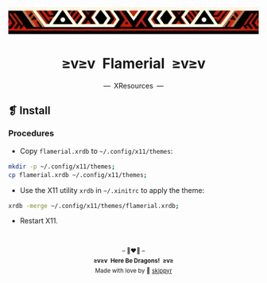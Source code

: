 <p align="center">
  <img alt="" src="../../assets/ornament.png" width="1020" />
</p>
<h1 align="center">≥v≥v&ensp;Flamerial&ensp;≥v≥v</h1>
<p align="center">—&ensp;XResources&ensp;—</p>

## ❡ Install
### Procedures
- Copy `flamerial.xrdb` to `~/.config/x11/themes`:

```zsh
mkdir -p ~/.config/x11/themes;
cp flamerial.xrdb ~/.config/x11/themes;
```

- Use the X11 utility `xrdb` in `~/.xinitrc` to apply the theme:

```zsh
xrdb -merge ~/.config/x11/themes/flamerial.xrdb;
```

- Restart X11.

&ensp;
<p align="center"><sup>– 🐉❤️‍🔥 –</br><strong>≥v≥v&ensp;Here Be Dragons!&ensp;≥v≥</strong><br/>Made with love by 🍒 <a href="https://github.com/skippyr">skippyr</a></sup></p>
